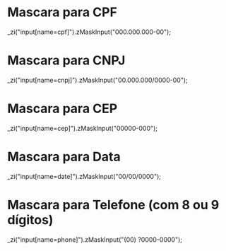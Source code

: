 # Mascara para CPF
_zi("input[name=cpf]").zMaskInput("000.000.000-00");

# Mascara para CNPJ
_zi("input[name=cnpj]").zMaskInput("00.000.000/0000-00");


# Mascara para CEP
_zi("input[name=cep]").zMaskInput("00000-000");


# Mascara para Data
_zi("input[name=date]").zMaskInput("00/00/0000");


# Mascara para Telefone (com 8 ou 9 dígitos)
_zi("input[name=phone]").zMaskInput("(00) ?0000-0000");
